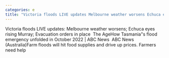 ```yaml
---
categories: e
title: "Victoria floods LIVE updates Melbourne weather worsens Echuca eyes rising Murray Evacuation orders in place  The Age"
---
```

Victoria floods LIVE updates: Melbourne weather worsens; Echuca eyes rising Murray; Evacuation orders in place&nbsp;&nbsp;The AgeHow Tasmania"s flood emergency unfolded in October 2022 | ABC News&nbsp;&nbsp;ABC News (Australia)Farm floods will hit food supplies and drive up prices. Farmers need help